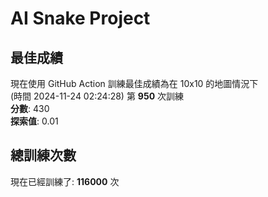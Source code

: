 
# AI Snake Project

## **最佳成績**
現在使用 GitHub Action 訓練最佳成績為在 10x10 的地圖情況下  
(時間 2024-11-24 02:24:28) 第 **950** 次訓練  
**分數**: 430  
**探索值**: 0.01

## 總訓練次數
現在已經訓練了: **116000** 次
